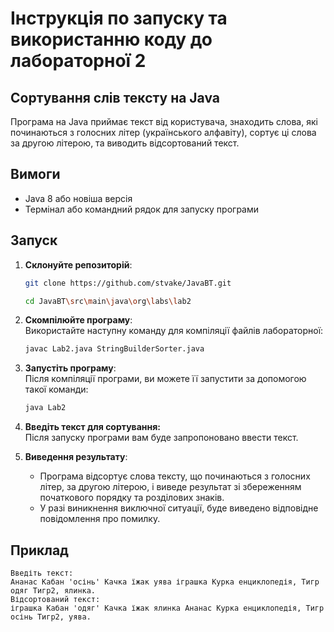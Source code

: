 # Інструкція по запуску та використанню коду до лабораторної 2

## Сортування слів тексту на Java

Програма на Java приймає текст від користувача, знаходить слова, які починаються з голосних літер 
(українського алфавіту), сортує ці слова за другою літерою, та виводить відсортований текст.

## Вимоги

- Java 8 або новіша версія
- Термінал або командний рядок для запуску програми

## Запуск

1. **Склонуйте репозиторій**:
   ```bash
   git clone https://github.com/stvake/JavaBT.git
   ```
   ```bash
   cd JavaBT\src\main\java\org\labs\lab2
   ```

2. **Скомпілюйте програму**:  
   Використайте наступну команду для компіляції файлів лабораторної:
   ```bash
   javac Lab2.java StringBuilderSorter.java
   ```

3. **Запустіть програму**:  
   Після компіляції програми, ви можете її запустити за допомогою такої команди:
   ```bash
   java Lab2
   ```

4. **Введіть текст для сортування:**  
Після запуску програми вам буде запропоновано ввести текст.

5. **Виведення результату**:  
   - Програма відсортує слова тексту, що починаються з голосних літер, за другою літерою, 
   і виведе результат зі збереженням початкового порядку та розділових знаків.
   - У разі виникнення виключної ситуації, буде виведено відповідне повідомлення про помилку.

## Приклад

```
Введіть текст:
Ананас Кабан 'осінь' Качка їжак уява іграшка Курка енциклопедія, Тигр одяг Тигр2, ялинка.
Відсортований текст:
іграшка Кабан 'одяг' Качка їжак ялинка Ананас Курка енциклопедія, Тигр осінь Тигр2, уява.
```